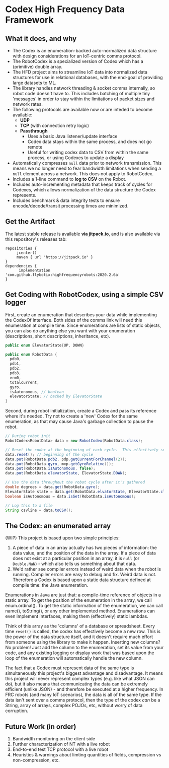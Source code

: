 # Codex High Frequency Data Framework
## What it does, and why
 - The Codex is an enumeration-backed auto-normalized data structure with design considerations for an IoT-centric comms protocol.
 - The RobotCodex is a specialized version of Codex which has a (primitive) double array. 
 - The HFD project aims to streamline IoT data into normalized data structures for use in relational databases, with the end-goal of providing large datasets to ML.
 - The library handles network threading & socket comms internally, so robot code doesn't have to.  This includes batching of multiple tiny 'messages' in order to stay within the limitations of packet sizes and network rates.
 - The following protocols are available now or are inteded to become available:
     - **UDP**
     - **TCP** (with connection retry logic)
     - **Passthrough** 
         - Uses a basic Java listener/update interface
         - Codex data stays within the same process, and does not go remote
         - Useful for writing codex data to CSV from within the same process, or using Codexes to update a display
 - Automatically compresses `null` data prior to network transmission.  This means we no longer need to fear bandwidth limitations when sending a `null` element across a network. This does not apply to RobotCodex.
 - Includes a 1-line command to **log to CSV** on the Robot.
 - Includes auto-incrementing metadata that keeps track of cycles for Codexes, which allows normalization of the data structure the Codex represents.
 - Includes benchmark & data integrity tests to ensure encode/decode/transit processing times are minimized.

## Get the Artifact
The latest stable release is available **via jitpack.io**, and is also available via this repository's releases tab:
```
repositories {
     jcenter()
     maven { url "https://jitpack.io" }
}
dependencies {
      implementation 'com.github.flybotix:highfrequencyrobots:2020.2.6a'
}
```

## Get Coding with RobotCodex, using a simple CSV logger
First, create an enumeration that describes your data while implementing the CodexOf interface.  Both sides of the comms link will need this enumeration at compile time.  Since enumerations are lists of static objects, you can also do anything else you want with your enumeration (descriptions, short descriptions, inheritance, etc).
```java
public enum ElevatorState{UP, DOWN}

public enum RobotData {
  pdb0,
  pdb1,
  pdb2,
  pdb3,
  vrm0,
  totalcurrent,
  gyro,
  isAutonomous, // boolean
  elevatorState; // backed by ElevatorState
}
```
Second, during robot initialization, create a Codex and pass its reference where it's needed.  Try not to create a 'new' Codex for the same enumeration, as that may cause Java's garbage collection to pause the robot.
```java
// During robot init
RobotCodex<RobotData> data = new RobotCodex(RobotData.class);

// Reset the codex at the beginning of each cycle.  This effectively sets each value to 'Double.NaN'.  Fill out data throughout each cycle.
data.reset(); // beginning of the cycle
data.put(RobotData.pdb2, pdp.getCurrentForChannel(2));
data.put(RobotData.gyro, mxp.getGyroRelative());
data.put(RobotData.isAutonomous, false);
data.put(RobotData.elevatorState, ElevatorState.DOWN);

// Use the data throughout the robot cycle after it's gathered
double degrees = data.get(RobotData.gyro);
ElevatorState state = data.get(RobotData.elvatorState, ElevatorState.class);
boolean isAutonomous = data.isSet(RobotData.isAutonomous);

// Log this to a file
String csvline = data.toCSV();
```

## The Codex: an enumerated array
(WIP)
This project is based upon two simple principles:
1. A piece of data in an array actually has two pieces of information: the data value, and the position of the data in the array. If a piece of data does not exist at a particular position in an array, it is `null` (or `Double.NaN`) - which also tells us something about that data.
2. We'd rather see compiler errors instead of weird data when the robot is running.  Compiler errors are easy to debug and fix.  Weird data is not.  Therefore a Codex is based upon a static data structure defined at compile time: the Java enumeration.

Enumerations in Java are just that: a compile-time reference of objects in a static array.  To get the position of the enumeration in the array, we call enum.ordinal().  To get the static information of the enumeration, we can call name(), toString(), or any other implemented method.  Enumerations can even implement interfaces, making them (effectively) static lambdas.

Think of this array as the 'columns' of a database or spreadsheet.  Every time `reset()` is called, the codex has effectively become a new row.  This is the power of the data structure itself, and it doesn't require much effort from someone using the library to make it happen.  Inserting new columns? No problem! Just add the column to the enumeration, set its value from your code, and any existing logging or display work that was based upon the loop of the enumeration will automatically handle the new column.

The fact that a Codex must represent data of the same type is simultaneously this project's biggest advantage and disadvantage.  It means this project will never represent complex types (e.g. like what JSON can do), but it also means that communicating the data can be extremely efficient (unlike JSON) - and therefore be executed at a higher frequency.  In FRC robots (and many IoT scenarios), the data is all of the same type.  If the data isn't sent over a comms protocol, then the type of the codex _can_ be a String, array of arrays, complex POJOs, etc, without worry of data corruption.

## Future Work (in order)
1. Bandwidth monitoring on the client side
1. Further characterization of NT with a live robot
1. End-to-end test TCP protocol with a live robot
1. Heuristics & warnings about limting quantities of fields, compression vs non-compression, etc.
